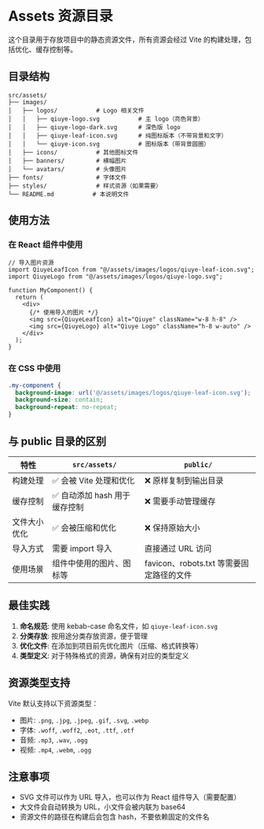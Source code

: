 # Assets 资源目录

这个目录用于存放项目中的静态资源文件，所有资源会经过 Vite 的构建处理，包括优化、缓存控制等。

## 目录结构

```
src/assets/
├── images/
│   ├── logos/           # Logo 相关文件
│   │   ├── qiuye-logo.svg           # 主 logo（亮色背景）
│   │   ├── qiuye-logo-dark.svg      # 深色版 logo
│   │   ├── qiuye-leaf-icon.svg      # 纯图标版本（不带背景和文字）
│   │   └── qiuye-icon.svg           # 图标版本（带背景圆圈）
│   ├── icons/           # 其他图标文件
│   ├── banners/         # 横幅图片
│   └── avatars/         # 头像图片
├── fonts/               # 字体文件
├── styles/              # 样式资源（如果需要）
└── README.md           # 本说明文件
```

## 使用方法

### 在 React 组件中使用

```tsx
// 导入图片资源
import QiuyeLeafIcon from "@/assets/images/logos/qiuye-leaf-icon.svg";
import QiuyeLogo from "@/assets/images/logos/qiuye-logo.svg";

function MyComponent() {
  return (
    <div>
      {/* 使用导入的图片 */}
      <img src={QiuyeLeafIcon} alt="Qiuye" className="w-8 h-8" />
      <img src={QiuyeLogo} alt="Qiuye Logo" className="h-8 w-auto" />
    </div>
  );
}
```

### 在 CSS 中使用

```css
.my-component {
  background-image: url('@/assets/images/logos/qiuye-leaf-icon.svg');
  background-size: contain;
  background-repeat: no-repeat;
}
```

## 与 public 目录的区别

| 特性 | `src/assets/` | `public/` |
|------|---------------|-----------|
| 构建处理 | ✅ 会被 Vite 处理和优化 | ❌ 原样复制到输出目录 |
| 缓存控制 | ✅ 自动添加 hash 用于缓存控制 | ❌ 需要手动管理缓存 |
| 文件大小优化 | ✅ 会被压缩和优化 | ❌ 保持原始大小 |
| 导入方式 | 需要 import 导入 | 直接通过 URL 访问 |
| 使用场景 | 组件中使用的图片、图标等 | favicon、robots.txt 等需要固定路径的文件 |

## 最佳实践

1. **命名规范**: 使用 kebab-case 命名文件，如 `qiuye-leaf-icon.svg`
2. **分类存放**: 按用途分类存放资源，便于管理
3. **优化文件**: 在添加到项目前先优化图片（压缩、格式转换等）
4. **类型定义**: 对于特殊格式的资源，确保有对应的类型定义

## 资源类型支持

Vite 默认支持以下资源类型：
- 图片: `.png`, `.jpg`, `.jpeg`, `.gif`, `.svg`, `.webp`
- 字体: `.woff`, `.woff2`, `.eot`, `.ttf`, `.otf`
- 音频: `.mp3`, `.wav`, `.ogg`
- 视频: `.mp4`, `.webm`, `.ogg`

## 注意事项

- SVG 文件可以作为 URL 导入，也可以作为 React 组件导入（需要配置）
- 大文件会自动转换为 URL，小文件会被内联为 base64
- 资源文件的路径在构建后会包含 hash，不要依赖固定的文件名 